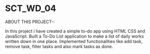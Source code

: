 # SCT_WD_04
ABOUT THIS PROJECT-:

In this project i have created a simple to-do app using HTML CSS and JavaScript. Built a To-Do List application to make a list of daily works written down in one place. Implemented functionalities like add task, remove task, filter tasks and also mark tasks as done.
